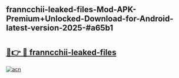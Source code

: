 ## franncchii-leaked-files-Mod-APK-Premium+Unlocked-Download-for-Android-latest-version-2025-#a65b1

# <h2><a href="https://bedroomkl.my?title=franncchii-leaked-files&ref=20M">🔗👉 🔴 franncchii-leaked-files</a></h2>

[![acn](https://github.com/user-attachments/assets/0f9c940e-d8b0-45ae-aac7-cd30a18b3e1c)](https://bedroomkl.my?title=franncchii-leaked-files&ref=20M)

